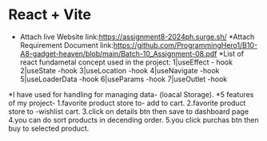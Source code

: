 # React + Vite

* Attach live Website link:https://assignment8-2024ph.surge.sh/
*Attach Requirement Document link:https://github.com/ProgrammingHero1/B10-A8-gadget-heaven/blob/main/Batch-10_Assignment-08.pdf
*List of react fundametal concept used in the project:
 1|useEffect - hook
 2|useState -hook
 3|useLocation -hook
 4|useNavigate -hook
 5|useLoaderData -hook
 6|useParams -hook
 7|useOutlet -hook

*I have used for handling for managing data- (loacal Storage).
 *5 features of my project-
 1.favorite product store to- add to cart.
 2.favorite product store to -wishlist cart.
 3.click on details btn then save to dashboard page
 4.you can do sort products in decending order.
 5.you click purchas btn then buy to selected product.